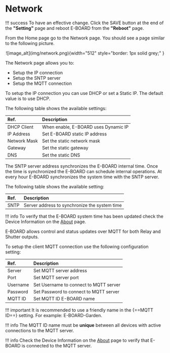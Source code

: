 Network
=======

!!! success
    To have an effective change. Click the SAVE button at the end of the **"Setting"** page and reboot E-BOARD from the **"Reboot"** page.

From the Home page go to the Network page. You should see a page similar to the following picture.

<center>![image_alt](img/network.png){width="512"  style="border: 1px solid grey;" }</center>

The Network page allows you to:

- Setup the IP connection
- Setup the SNTP server
- Setup the MQTT connection

To setup the IP connection you can use DHCP or set a Static IP. The default value is to use DHCP.

The following table shows the available settings:

| **Ref.**          |  **Description**                      |
| :-----------------| :-------------------------------------|
| DHCP Client       | When enable, E-BOARD uses Dynamic IP  |
| IP Address        | Set E-BOARD static IP address         |
| Network Mask      | Set the static network mask           |
| Gateway           | Set the static gateway                |
| DNS               | Set the static DNS                    |

The SNTP server address synchronizes the E-BOARD internal time. Once the time is synchronized the E-BOARD can schedule internal operations. At every hour E-BOARD synchronizes the system time with the SNTP server.

The following table shows the available setting:

| **Ref.**          |  **Description**                              |
| :-----------------| :---------------------------------------------|
| SNTP              | Server address to synchronize the system time |

!!! info
    To verify that the E-BOARD system time has been updated check the Device Information on the [About](webserver-about.md) page.

E-BOARD allows control and status updates over MQTT for both Relay and Shutter outputs.

To setup the client MQTT connection use the following configuration setting:

| **Ref.**      |  **Description**                          |
| :-------------| :-----------------------------------------|
| Server        | Set MQTT server address                   |
| Port          | Set MQTT server port                      |
| Username      | Set Username to connect to MQTT server    |
| Password      | Set Password to connect to MQTT server    |
| MQTT ID       | Set MQTT ID E-BOARD name                  |

!!! important
    It is recommended to use a friendly name in the {==MQTT ID==} setting. For example: E-BOARD-Garden.

!!! info
    The MQTT ID name must be **unique** between all devices with active connections to the MQTT server.

!!! info
    Check the Device Information on the [About](webserver-about.md) page to verify that E-BOARD is connected to the MQTT server.
